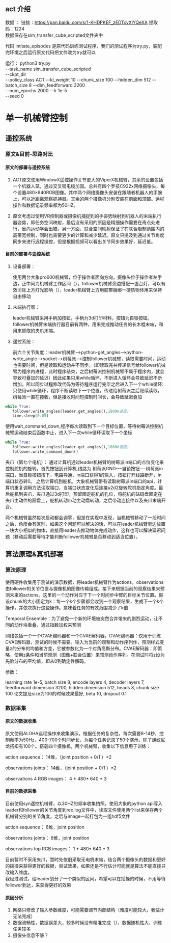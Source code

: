 
## act 介绍
数据 ： 链接：https://pan.baidu.com/s/1-KHDPKEF_zEDTcvXlYQeXA 
提取码：1234\
数据保存在sim_transfer_cube_scripted文件夹中

代码 imitate_episodes 是原代码训练测试程序，我们的测试程序为try.py，装配完环境之后运行原文代码把文件改为try就可以

运行：
python3 try.py \
--task_name sim_transfer_cube_scripted \
--ckpt_dir <ckpt dir> \
--policy_class ACT --kl_weight 10 --chunk_size 100 --hidden_dim 512 --batch_size 8 --dim_feedforward 3200 \
--num_epochs 2000  --lr 1e-5 \
--seed 0
# 单一机械臂控制
## 遥控系统 
### 原文&目前-思路对比
#### 原文的部署与遥控系统
1. ACT原文使用WindowX遥控操作关节更大的ViperX机械臂，其余的设置包括一个机器人笼，通过交叉钢电缆加固。总共有四个罗技C922x网络摄像头，每个设置480×640RGB图像。其中两个网络摄像头安装在跟随者机器人的手腕上，可以近距离观察抓持器。其余的两个摄像机分别安装在前面和顶部。远程操作和数据记录频率都为50HZ。

2. 原文考虑过使用VR控制器或摄像机捕捉到的手姿势映射到机器人的末端执行器姿势，即任务空间映射，最后没有采用的原因是精细操作需要在奇点处进行，反向运动学会出错。另一方面，联合空间映射保证了在联合限制范围内的高带宽控制，同时也需要更少的计算和减少延迟。原文只提及到通过关节角度同步来进行远程操控，但是根据视频可以看出关节同步效果好，延迟低。
#### 目前的部署与遥控系统
1. 设备部署：
   
    使用两台大象pro600机械臂，位于操作者面向方向，摄像头位于操作者左手边，正中间为机械臂工作区间（），follower机械臂旁边搭配一盏台灯，可以有效消除上方灯光影响（），leader机械臂上方用胶带捆绑一硬质物体用来保持自由移动
2. 末端执行器：
   
   leader机械臂采用手柄加按钮，手柄为3d打印材料，按钮为自锁按钮。follower机械臂末端执行器目前有两种，用来完成推动任务的长木棍末端，和用来抓取的夹爪末端。
   
3. 遥控系统：
   
   前六个关节角度：leader机械臂-->python-get_angles-->python-write_angle-->socket-->树莓派-->控制follower机械臂，读取需要时间，运动也需要时间，但是读取和运动并不同步。（即读取完并传递信号给follower机械臂为程序内进程，此时程序结束，之后树莓派控制机械臂不属于程序内，就会导致可叠加的延迟）因此如果只用while循环，不断进入循环会导致延迟不断增加，所以同步过程修改代码为等待程序运行完毕之后进入下一个while循环: \
只使用while循环，程序不断读取下一个位置，传递给树莓派之后继续读取，树莓派一直在接收，但是接收时间短控制时间长，会导致延迟叠加
```python
while True: 
   follower.write_angles(leader.get_angles(),1800#速度) 
   time.sleep(0.05)
```
使用wait_command_down,程序每次读取到下一个目标位置，等待树莓派控制机械臂运动结束后函数中止，进入下一次while循环读取下一个坐标
```python
while True: 
   follower.write_angles(leader.get_angles(),1800#速度) 
   follower.write_command_down()
```
   夹爪（第七个电机）： 通过计算机通过leader机械臂的树莓派in端口的点位变化来控制舵机的旋转。首先按钮到计算机,线路为 树莓派GND---自锁按钮---树莓派in端口，当自锁按钮按下，电路导通，in端口获得1的输入，按钮打开线路断开，in端口状态转0。 之后计算机到舵机，大象机械臂带有读取树莓派in端口的api，计算机重复调用方法读取端口，当端口状态变化后连接u2d2旋转舵机指定角度。最后舵机到夹爪，夹爪通过3d打印，预留固定舵机的孔位，将舵机的砝码盘固定在夹爪主动件的圆盘上，舵机转动带动主动盘转动，之后带动连接件以及夹爪末端开合。

两个机械臂虽然每次启动都会调零，但是在实现中发现，当机械臂移动了一段时间之后，角度会有区别，如果这个问题可以解决的话，可以在leader机械臂旁边放置一块大小相似的物体，直接用leader去推动物体完成动作，这样也可以解决延迟问题（移动后需要等待才能判断follower机械臂是否移动到适当位置）。

## 算法原理&真机部署
### 算法原理
使用硬件收集用于测试的演示数据，将leader机械臂作为actions，observations由follower的关节位置与摄像机的图像传输组成。接下来根据当前的观察结果来预测未来的actions。这里的一个动作对应于下一个时间步中臂的目标关节位置。假设chunk的大小固定为k：每一个k个步骤都会收到一个观察结果，生成下一个k个操作，并依次执行这些操作。意味着任务的有效范围减少了k倍

Temporal Ensemble：为了避免一个新的环境被突然合并带来的剧烈运动，让不同的动作块重叠，通过指数加权来预测

网络包括一个一个CVAE编码器和一个CVAE解码器。CVAE编码器：仅用于训练CVAE解码器，测试的时候不需要。输入为当前的观察和动作序列作，预测样式变量z的分布的均值和方差，它被参数化为一个对角高斯分布。CVAE解码器：即策略，使用z条件和当前观测（图像+联合位置）来预测动作序列。在测试时将z设为先验分布的平均值，即从0到确定性解码。

参数：

learning rate 1e-5, batch size 8, encode layers 4, decoder layers 7, feedforward dimension 3200, hidden dimension 512, heads 8, chunk size 100 论文提及size为100的时候效果最好, beta 10, dropout 0.1
### 数据采集
#### 原文的数据收集
原文使用ALOHA远程操作来收集演示。根据任务的复杂性，每次需要8-14秒，控制频率为50Hz，400-700个时间步长，为每个任务记录了50个演示，除了螺纹尼龙搭扣有100个。搭载四个摄像机，两个机械臂，收集以下信息用于训练：

action sequence： 14维，（joint position + 0/1 ）*2

observations joints： 14维，（joint position + 0/1 ）*2

observations 4 RGB images： 4 * 480* 640 * 3
#### 目前的数据采集
目前使用syn遥控机械臂，以30HZ的频率收集拍照，使用大象的python api写入leader和follower的关节角度到rec.log文件中，读取文件使用两个list来保存两个机械臂分别的关节角度，之后与image一起打包为一组hdf5文件

action sequence： 6维，joint position

observations joints： 6维，joint position

observations top RGB images： 1 * 480* 640 * 3

目前暂时不采用夹爪，暂时先依旧采取无电机末端，结合两个摄像头的数据和更好的摇操来获得更好的数据，尝试效果，如果还是不行估计可能就是算法不能直接只改输入维度。\
我经过测试，给leader划分了一个类似的区间，希望可以在摇操的时候，不用等待follower到达，来获得更好的效果

#### 原因分析
1. 网络只修改了输入参数维度，可能需要调节内部结构（难度可能较大，我估计无法完成）
2. 数据流畅性，数据误差大，较多时候没有精准完成（），数据随机性大，训练任务较多
3. 摄像头信息不够？


